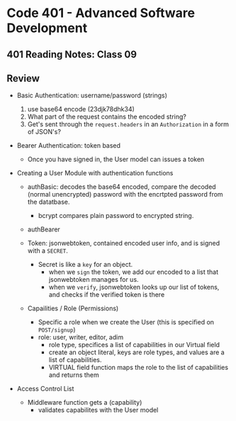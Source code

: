 # Code 401 - Advanced Software Development

## 401 Reading Notes: Class 09

## Review

- Basic Authentication: username/password (strings)

  1. use base64 encode (23djk78dhk34)
  2. What part of the request contains the encoded string?
    1. Get's sent through the `request.headers` in an `Authorization` in a form of JSON's?

- Bearer Authentication: token based
  - Once you have signed in, the User model can issues a token

- Creating a User Module with  authentication functions

  - authBasic: decodes the base64 encoded, compare the decoded (normal unencrypted) password with the encrtpted password from the datatbase. 
    - bcrypt compares plain password to encrypted string.

  - authBearer

  - Token: jsonwebtoken, contained encoded user info, and is signed with a `SECRET`.
    - Secret is like a `key` for an object.
      - when we `sign` the token, we add our encoded to a list that jsonwebtoken manages for us.
      - when we `verify`, jsonwebtoken looks up our list of tokens, and checks if the verified token is there

  - Capailities / Role (Permissions)
    - Specific a role when we create the User (this is specified on `POST/signup`)
    - role: user, writer, editor, adim
      - role type, specifices a list of capabilities in our Virtual field
      - create an object literal, keys are role types, and values are a list of capabilities.
      - VIRTUAL field function maps the role to the list of capabilities and returns them

- Access Control List 
  - Middleware function gets a (capability)
    - validates capabilites with the User model


  

